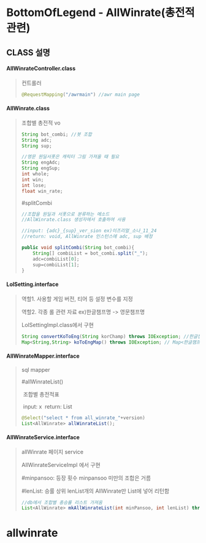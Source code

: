 # BottomOfLegend - AllWinrate(총전적 관련)



## CLASS 설명



#### AllWinrateController.class

> 컨트롤러
>
> ``` java
> @RequestMapping("/awrmain") //awr main page 
> ```





#### AllWinrate.class

> 조합별 총전적 vo 
>
> ``` java
> String bot_combi; //봇 조합
> String adc; 
> String sup;
> 
> //영문 원딜서폿은 캐릭터 그림 가져올 때 필요
> String engAdc;
> String engSup;
> int whole;
> int win;
> int lose;
> float win_rate;
> ```
>
> #splitCombi
>
> ``` java
> //조합을 원딜과 서폿으로 분류하는 메소드
> //AllWinrate.class 생성자에서 호출하여 사용
> 
> //input: {adc}_{sup}_ver_sion ex)이즈리얼_소나_11_24
> //return: void, AllWinrate 인스턴스에 adc, sup 배정
> 
> public void splitCombi(String bot_combi){
>     String[] combiList = bot_combi.split("_");
>     adc=combiList[0];
>     sup=combiList[1];
> }
> ```









#### LolSetting.interface

> 역할1. 사용할 게임 버전, 티어 등 설정 변수를 지정
>
> 역할2. 각종 롤 관련 자료 ex)한글챔프명 -> 영문챔프명
>
> LolSettingImpl.class에서 구현
>
> ```java
> String convertKoToEng(String korChamp) throws IOException; //한글챔프명 -> 영문챔프명
> Map<String,String> koToEngMap() throws IOException; // Map<한글챔프명,영문챔프명>
> ```





#### AllWinrateMapper.interface

> sql mapper
>
> 
>
> #allWinrateList()
>
> ​	조합별 총전적표 
>
> ​	input: x
> ​	return: List<AllWinrate>
>
> ```java
> @Select("select * from all_winrate_"+version)
> List<AllWinrate> allWinrateList();
> ```





#### AllWinrateService.interface

> allWinrate 페이지 service
>
> AllWinrateServiceImpl 에서 구현
>
> 
>
> #minpansoo: 등장 횟수 minpansoo 미만의 조합은 거름
>
> #lenList:  승률 상위 lenList개의 AllWinrate만 List에 넣어 리턴함
>
> ```java
> //db에서 조합별 총승률 리스트 가져옴
> List<AllWinrate> mkAllWinrateList(int minPansoo, int lenList) throws IOException;
> ```

# allwinrate
